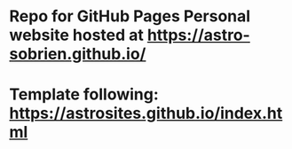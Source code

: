 # Repo for GitHub Pages Personal website hosted at https://astro-sobrien.github.io/

# Template following: https://astrosites.github.io/index.html